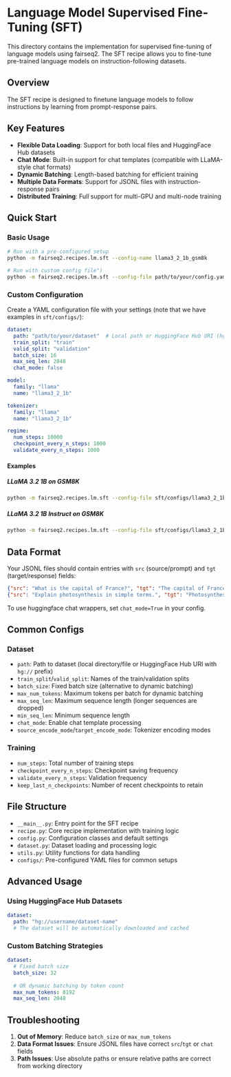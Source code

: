 # Language Model Supervised Fine-Tuning (SFT)

This directory contains the implementation for supervised fine-tuning of language models using fairseq2. The SFT recipe allows you to fine-tune pre-trained language models on instruction-following datasets.

## Overview

The SFT recipe is designed to finetune language models to follow instructions by learning from prompt-response pairs.

## Key Features

- **Flexible Data Loading**: Support for both local files and HuggingFace Hub datasets
- **Chat Mode**: Built-in support for chat templates (compatible with LLaMA-style chat formats)
- **Dynamic Batching**: Length-based batching for efficient training
- **Multiple Data Formats**: Support for JSONL files with instruction-response pairs
- **Distributed Training**: Full support for multi-GPU and multi-node training

## Quick Start

### Basic Usage

```bash
# Run with a pre-configured setup
python -m fairseq2.recipes.lm.sft --config-name llama3_2_1b_gsm8k

# Run with custom config file")
python -m fairseq2.recipes.lm.sft --config-file path/to/your/config.yaml
```

### Custom Configuration

Create a YAML configuration file with your settings (note that we have examples in `sft/configs/`):

```yaml
dataset:
  path: "path/to/your/dataset"  # Local path or HuggingFace Hub URI (hg://username/dataset)
  train_split: "train"
  valid_split: "validation"
  batch_size: 16
  max_seq_len: 2048
  chat_mode: false

model:
  family: "llama"
  name: "llama3_2_1b"

tokenizer:
  family: "llama" 
  name: "llama3_2_1b"

regime:
  num_steps: 10000
  checkpoint_every_n_steps: 1000
  validate_every_n_steps: 1000
```

#### Examples

##### LLaMA 3.2 1B on GSM8K
```bash
python -m fairseq2.recipes.lm.sft --config-file sft/configs/llama3_2_1b_gsm8k.yaml
```

##### LLaMA 3.2 1B Instruct on GSM8K  
```bash
python -m fairseq2.recipes.lm.sft --config-file sft/configs/llama3_2_1b_instruct_gsm8k.yaml
```

## Data Format

Your JSONL files should contain entries with `src` (source/prompt) and `tgt` (target/response) fields:

```json
{"src": "What is the capital of France?", "tgt": "The capital of France is Paris."}
{"src": "Explain photosynthesis in simple terms.", "tgt": "Photosynthesis is the process by which plants use sunlight, water, and carbon dioxide to create oxygen and energy in the form of sugar."}
```

To use huggingface chat wrappers, set `chat_mode=True` in your config.

## Common Configs

### Dataset

- `path`: Path to dataset (local directory/file or HuggingFace Hub URI with `hg://` prefix)
- `train_split`/`valid_split`: Names of the train/validation splits
- `batch_size`: Fixed batch size (alternative to dynamic batching)
- `max_num_tokens`: Maximum tokens per batch for dynamic batching
- `max_seq_len`: Maximum sequence length (longer sequences are dropped)
- `min_seq_len`: Minimum sequence length
- `chat_mode`: Enable chat template processing
- `source_encode_mode`/`target_encode_mode`: Tokenizer encoding modes

### Training

- `num_steps`: Total number of training steps
- `checkpoint_every_n_steps`: Checkpoint saving frequency
- `validate_every_n_steps`: Validation frequency
- `keep_last_n_checkpoints`: Number of recent checkpoints to retain

## File Structure

- `__main__.py`: Entry point for the SFT recipe
- `recipe.py`: Core recipe implementation with training logic
- `config.py`: Configuration classes and default settings
- `dataset.py`: Dataset loading and processing logic
- `utils.py`: Utility functions for data handling
- `configs/`: Pre-configured YAML files for common setups



## Advanced Usage

### Using HuggingFace Hub Datasets

```yaml
dataset:
  path: "hg://username/dataset-name"
  # The dataset will be automatically downloaded and cached
```

### Custom Batching Strategies

```yaml
dataset:
  # Fixed batch size
  batch_size: 32
  
  # OR dynamic batching by token count
  max_num_tokens: 8192
  max_seq_len: 2048
```


## Troubleshooting

1. **Out of Memory**: Reduce `batch_size` or `max_num_tokens`
2. **Data Format Issues**: Ensure JSONL files have correct `src`/`tgt` or `chat` fields
3. **Path Issues**: Use absolute paths or ensure relative paths are correct from working directory